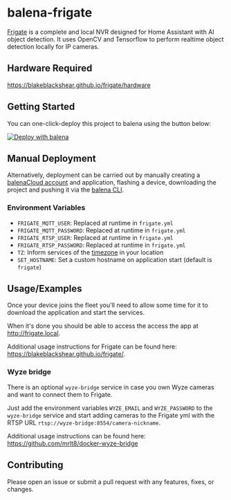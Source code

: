 # balena-frigate

[Frigate](https://blakeblackshear.github.io/frigate/) is a complete and local NVR designed for Home Assistant with AI object detection.
It uses OpenCV and Tensorflow to perform realtime object detection locally for IP cameras.

## Hardware Required

<https://blakeblackshear.github.io/frigate/hardware>

## Getting Started

You can one-click-deploy this project to balena using the button below:

[![Deploy with balena](https://balena.io/deploy.svg)](https://dashboard.balena-cloud.com/deploy?repoUrl=https://github.com/inchix/balena-jetson-frigate)

## Manual Deployment

Alternatively, deployment can be carried out by manually creating a [balenaCloud account](https://dashboard.balena-cloud.com) and application,
flashing a device, downloading the project and pushing it via the [balena CLI](https://github.com/balena-io/balena-cli).

### Environment Variables

- `FRIGATE_MQTT_USER`: Replaced at runtime in `frigate.yml`
- `FRIGATE_MQTT_PASSWORD`: Replaced at runtime in `frigate.yml`
- `FRIGATE_RTSP_USER`: Replaced at runtime in `frigate.yml`
- `FRIGATE_RTSP_PASSWORD`: Replaced at runtime in `frigate.yml`
- `TZ`: Inform services of the [timezone](https://en.wikipedia.org/wiki/List_of_tz_database_time_zones) in your location
- `SET_HOSTNAME`: Set a custom hostname on application start (default is `frigate`)

## Usage/Examples

Once your device joins the fleet you'll need to allow some time for it to download the application and start the services.

When it's done you should be able to access the access the app at <http://frigate.local>.

Additional usage instructions for Frigate can be found here: <https://blakeblackshear.github.io/frigate/>.

### Wyze bridge

There is an optional `wyze-bridge` service in case you own Wyze cameras and want to connect them to Frigate.

Just add the environment variables `WYZE_EMAIL` and `WYZE_PASSWORD` to the `wyze-bridge` service and
start adding cameras to the Frigate yml with the RTSP URL `rtsp://wyze-bridge:8554/camera-nickname`.

Additional usage instructions can be found here: <https://github.com/mrlt8/docker-wyze-bridge>

## Contributing

Please open an issue or submit a pull request with any features, fixes, or changes.
